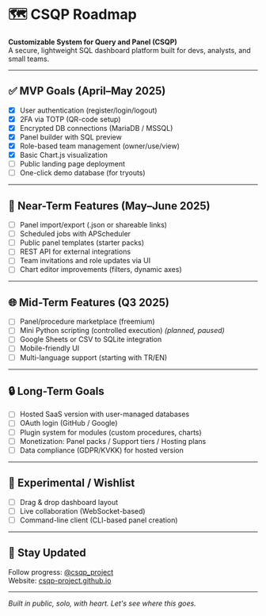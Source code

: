 # 🗺️ CSQP Roadmap

**Customizable System for Query and Panel (CSQP)**  
A secure, lightweight SQL dashboard platform built for devs, analysts, and small teams.

---

## ✅ MVP Goals (April–May 2025)

- [x] User authentication (register/login/logout)
- [x] 2FA via TOTP (QR-code setup)
- [x] Encrypted DB connections (MariaDB / MSSQL)
- [x] Panel builder with SQL preview
- [x] Role-based team management (owner/use/view)
- [x] Basic Chart.js visualization
- [ ] Public landing page deployment
- [ ] One-click demo database (for tryouts)

---

## 🧠 Near-Term Features (May–June 2025)

- [ ] Panel import/export (.json or shareable links)
- [ ] Scheduled jobs with APScheduler
- [ ] Public panel templates (starter packs)
- [ ] REST API for external integrations
- [ ] Team invitations and role updates via UI
- [ ] Chart editor improvements (filters, dynamic axes)

---

## 🌐 Mid-Term Features (Q3 2025)

- [ ] Panel/procedure marketplace (freemium)
- [ ] Mini Python scripting (controlled execution) *(planned, paused)*
- [ ] Google Sheets or CSV to SQLite integration
- [ ] Mobile-friendly UI
- [ ] Multi-language support (starting with TR/EN)

---

## 🔒 Long-Term Goals

- [ ] Hosted SaaS version with user-managed databases
- [ ] OAuth login (GitHub / Google)
- [ ] Plugin system for modules (custom procedures, charts)
- [ ] Monetization: Panel packs / Support tiers / Hosting plans
- [ ] Data compliance (GDPR/KVKK) for hosted version

---

## 🧪 Experimental / Wishlist

- [ ] Drag & drop dashboard layout
- [ ] Live collaboration (WebSocket-based)
- [ ] Command-line client (CLI-based panel creation)

---

## 📣 Stay Updated

Follow progress: [@csqp_project](https://x.com/csqp_project)  
Website: [csqp-project.github.io](https://csqp-project.github.io)

---

*Built in public, solo, with heart. Let's see where this goes.*
